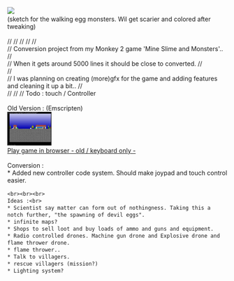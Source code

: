 
<img src="https://cromdesi.home.xs4all.nl/images/linking/gif/dogsketch.gif" width="20%"><br>
(sketch for the walking egg monsters. Wil get scarier and colored after tweaking)
<br>
<br>
//
    //
    //
    //
    //<br>
    // Conversion project from my Monkey 2 game 'Mine Slime and Monsters'..
    //<br>
    // When it gets around 5000 lines it should be close to converted.
    //<br>
    //<br>
    // I was planning on creating (more)gfx for the game and adding features and cleaning it up a bit..
    //<br>
    //
    //
    // Todo : touch / Controller<br>
    <br>Old Version : (Emscripten)<br>
    <img src="Media/oldversion.jpg" width="20%"><br>
    [Play game in browser - old / keyboard only -](https://cromdesi.home.xs4all.nl/emscripten/monstermineslime/Untitled1.html)
    <br>
    <br>
    Conversion :<br>
    * Added new controller code system. Should make joypad and touch control easier.
    
    <br><br><br>
    Ideas :<br>
    * Scientist say matter can form out of nothingness. Taking this a notch further, "the spawning of devil eggs".
    * infinite maps?
    * Shops to sell loot and buy loads of ammo and guns and equipment.
    * Radio controlled drones. Machine gun drone and Explosive drone and flame thrower drone.
    * flame thrower..
    * Talk to villagers.
    * rescue villagers (mission?)
    * Lighting system?
